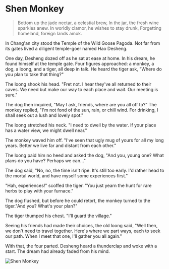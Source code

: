 # Shen Monkey

> Bottom up the jade nectar, a celestial brew,
> In the jar, the fresh wine sparkles anew.
> In worldly clamor, he wishes to stay drunk,
> Forgetting homeland, foreign lands amok.

In Chang'an city stood the Temple of the Wild Goose Pagoda. Not far from
its gates lived a diligent temple-goer named Hao Desheng.

One day, Desheng dozed off as he sat at ease at home. In his dream, he
found himself at the temple gate. Four figures approached: a monkey, a
dog, a loong, and a tiger, all deep in talk. He heard the tiger ask, "Where
do you plan to take that thing?"

The loong shook his head. "Fret not. I hear they've all returned to their
caves. We need but make our way to each place and wait. Our meeting is
sure."

The dog then inquired, "May I ask, friends, where are you all off to?"
The monkey replied, "I'm not fond of the sun, rain, or chill wind. For
drinking, I shall seek out a lush and lovely spot."

The loong stretched his neck. "I need to dwell by the water. If your place
has a water view, we might dwell near."

The monkey waved him off. "I've seen that ugly mug of yours for all my
long years. Better we live far and distant from each other."

The loong paid him no heed and asked the dog, "And you, young one?
What plans do you have? Perhaps we can..."

The dog said, "No, no, the time isn't ripe. It's still too early. I'd rather head
to the mortal world, and have myself some experiences first."

"Hah, experiences!" scoffed the tiger. "You just yearn the hunt for rare
herbs to play with your furnace."

The dog flushed, but before he could retort, the monkey turned to the
tiger."And you? What's your plan?"

The tiger thumped his chest. "I'll guard the village."

Seeing his friends had made their choices, the old loong said, "Well then,
we don't need to travel together. Here's where we part ways, each to seek
our path. When I meet that one, I'll gather you all again."

With that, the four parted. Desheng heard a thunderclap and woke with a
start. The dream had already faded from his mind.

![Shen Monkey](/image-20240828221432244.png)